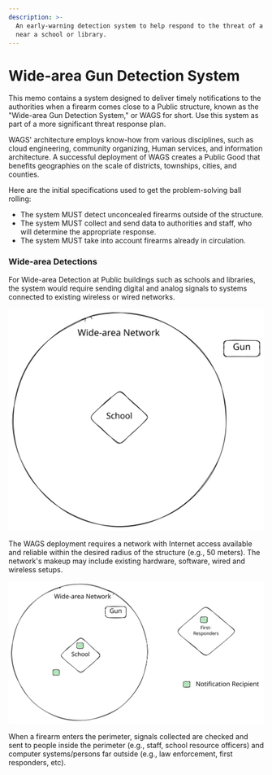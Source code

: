 ```yaml
---
description: >-
  An early-warning detection system to help respond to the threat of a firearm
  near a school or library.
---
```


# Wide-area Gun Detection System

This memo contains a system designed to deliver timely notifications to the authorities when a firearm comes close to a Public structure, known as the "Wide-area Gun Detection System," or WAGS for short. Use this system as part of a more significant threat response plan.

WAGS' architecture employs know-how from various disciplines, such as cloud engineering, community organizing, Human services, and information architecture. A successful deployment of WAGS creates a Public Good that benefits geographies on the scale of districts, townships, cities, and counties.&#x20;

Here are the initial specifications used to get the problem-solving ball rolling:

* The system MUST detect unconcealed firearms outside of the structure.
* The system MUST collect and send data to authorities and staff, who will determine the appropriate response.
* The system MUST take into account firearms already in circulation.

### Wide-area Detections

For Wide-area Detection at Public buildings such as schools and libraries, the system would require sending digital and analog signals to systems connected to existing wireless or wired networks.

<img src=".gitbook/assets/file.excalidraw.svg" alt="" class="gitbook-drawing">

The WAGS deployment requires a network with Internet access available and reliable within the desired radius of the structure (e.g., 50 meters). The network's makeup may include existing hardware, software, wired and wireless setups.&#x20;



<img src=".gitbook/assets/file.excalidraw (1).svg" alt="" class="gitbook-drawing">

When a firearm enters the perimeter, signals collected are checked and sent to people inside the perimeter (e.g., staff, school resource officers) and computer systems/persons far outside (e.g., law enforcement, first responders, etc).&#x20;
